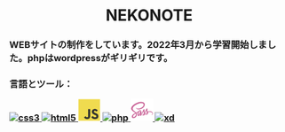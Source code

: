 <h1 align = "center">NEKONOTE</ h1>
<h3 align = "left">WEBサイトの制作をしています。2022年3月から学習開始しました。phpはwordpressがギリギリです。</ h3>

<h3 align = "left">言語とツール：</ h3>
<p align = "left"> <a href="https://www.w3schools.com/css/" target="_blank" rel="noreferrer"> <img src = "https：//raw.githubusercontent。 com / devicons / devicon / master / icons / css3 / css3-original-wordmark.svg "alt =" css3 "width =" 40 "height =" 40 "/> </a> <a href =" https：// www.w3.org/html/ "target =" _ blank "rel =" noreferrer "> <img src =" https://raw.githubusercontent.com/devicons/devicon/master/icons/html5/html5-original-wordmark .svg "alt =" html5 "width =" 40 "height =" 40 "/> </a> <a href =" https://developer.mozilla.org/en-US/docs/Web/JavaScript" target = "_ blank" rel = "noreferrer "> <img src =" https://raw.githubusercontent.com/devicons/devicon/master/icons/javascript/javascript-original.svg "alt =" javascript "width =" 40 "height =" 40 "/ > </a> <a href="https://www.php.net" target="_blank" rel="noreferrer"> <img src = "https://raw.githubusercontent.com/devicons/devicon/ master / icons / php / php-original.svg "alt =" php "width =" 40 "height =" 40 "/> </a> <a href =" https://sass-lang.com "target = "_blank" rel = "noreferrer"> <img src = "https://raw.githubusercontent.com/devicons/devicon/master/icons/sass/sass-original.svg" alt = "sass" width = "40"height = "40" /> </a> <a href="https://www.adobe.com/products/xd.html" target="_blank" rel="noreferrer"> <img src = "https： //cdn.worldvectorlogo.com/logos/adobe-xd.svg "alt =" xd "width =" 40 "height =" 40 "/> </a> </ p>
